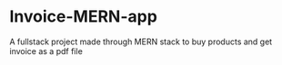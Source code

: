 # Invoice-MERN-app

A fullstack project made through MERN stack to buy products and get invoice as a pdf file
